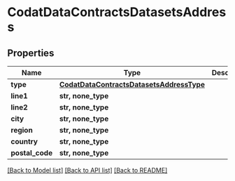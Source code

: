 # CodatDataContractsDatasetsAddress


## Properties
Name | Type | Description | Notes
------------ | ------------- | ------------- | -------------
**type** | [**CodatDataContractsDatasetsAddressType**](CodatDataContractsDatasetsAddressType.md) |  | 
**line1** | **str, none_type** |  | [optional] 
**line2** | **str, none_type** |  | [optional] 
**city** | **str, none_type** |  | [optional] 
**region** | **str, none_type** |  | [optional] 
**country** | **str, none_type** |  | [optional] 
**postal_code** | **str, none_type** |  | [optional] 

[[Back to Model list]](../README.md#documentation-for-models) [[Back to API list]](../README.md#documentation-for-api-endpoints) [[Back to README]](../README.md)


